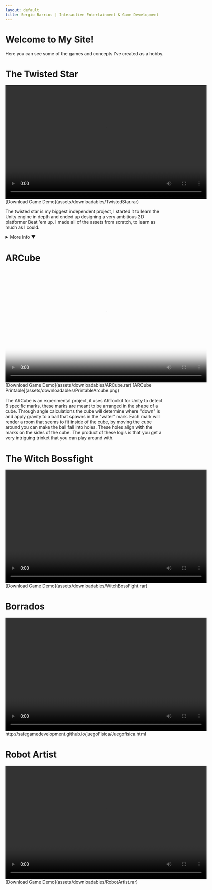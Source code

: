 ```yaml
---
layout: default
title: Sergio Barrios | Interactive Entertainment & Game Development
---
```


# Welcome to My Site!

Here you can see some of the games and concepts I've created as a hobby. 

# The Twisted Star
<video width="640" height="360" controls>
  <source src="/assets/videos/Twisted Star Edited Video.mp4" type="video/mp4">
  Your browser does not support the video tag.
</video>
[Download Game Demo](assets/downloadables/TwistedStar.rar)

The twisted star is my biggest independent project, I started it to learn the Unity engine in depth and ended up designing a very ambitious 2D platformer Beat 'em up.
I made all of the assets from scratch, to learn as much as I could. 
<details>
  <summary>More Info &#x25BC;</summary>
  <h2>Mechanics</h2>

  <p>I implemented basic 2D platformer mechanics to allow the player some sense of familiarity with the controls, jumping, collectibles, a lifebar and different movement methods like dashing and swinging.
But the main mechanic of this game was what i called the "combo system". Normally, a "combo system" is something one would find in a classic Fighting game, where a combo is a link of quick moves that aren't countered in a short amount of time. 
In the case of this project the "combo system" was instead to not repeat the same attack while you have others available to use, time not mattering. </p>

   <p>Every time that you use an attack that you havent used before in this combo, the combo meter is raised by 1, and once you repeat an attack, it becomes 0 again. The combo meter is what defines how much damage you do. 
The idea of this mechanic was to make moves that are wildly different from each other so the player had to think fast to keep good damage going, otherwise, the enemies would be hard to defeat.
To add to this gameplay, if you use up all the attacks from one of your weapons, you get a "Set Bonus", which varies depending on the weapon. When you use all the attacks of the sword, your other weapons can hit several opponents at once, 
the whip set bonus makes your other weapons hitbox larger and the hammer gives your other weapons knockback.</p>

  <h2>Story</h2>

  <p>I made a dialogue system with portraits and expressions to convey the story of the game. The main idea was to make this game have hard hitting dramatic moments but generally have an optimistic tone. 
I made two characters that were meant to have different motivations but generally go through the same levels, this way, one could learn new things about the world with a second playthrough or if 
another person was playing the game with the other character the information could be shared.</p>

  <h2>Art</h2>

  <p>The idea for the game was to make it pixel art, however, I also thought that limiting the pallet as much as possible could give the game a realtively unique look. </p>
</details>

# ARCube

<video width="640" height="360" controls poster="/assets/images/ARCubeVideoThumbnail.png">
  <source src="/assets/videos/ARCubeVidPresentation.mp4" type="video/mp4">
  Your browser does not support the video tag.
</video>
[Download Game Demo](assets/downloadables/ARCube.rar)
[ARCube Printable](assets/downloadables/PrintableArcube.png)

The ARCube is an experimental project, it uses ARToolkit for Unity to detect 6 specific marks, these marks are meant to be arranged in the shape of a cube. 
Through angle calculations the cube will determine where "down" is and apply gravity to a ball that spawns in the "water" mark. Each mark will render a room
that seems to fit inside of the cube, by moving the cube around you can make the ball fall into holes. These holes align with the marks on the sides of the cube.
The product of these logis is that you get a very intriguing trinket that you can play around with.

# The Witch Bossfight

<video width="640" height="360" controls>
  <source src="/assets/videos/WitchBossFight.mp4" type="video/mp4">
  Your browser does not support the video tag.
</video>
[Download Game Demo](assets/downloadables/WitchBossFight.rar)

# Borrados

<video width="640" height="360" controls>
  <source src="/assets/videos/Borrados.mp4" type="video/mp4">
  Your browser does not support the video tag.
</video>
http://safegamedevelopment.github.io/juegoFisica/Juegofisica.html

# Robot Artist

<video width="640" height="360" controls>
  <source src="/assets/videos/ArtistRobot.mp4" type="video/mp4">
  Your browser does not support the video tag.
</video>
[Download Game Demo](assets/downloadables/RobotArtist.rar)

